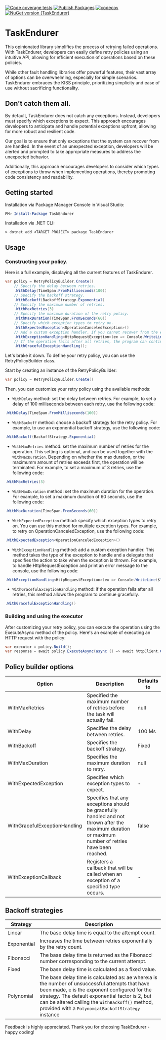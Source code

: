 [![Code coverage tests](https://github.com/tluijken/task-endurer/actions/workflows/CODE_COVERAGE_TESTS.yml/badge.svg)](https://github.com/tluijken/task-endurer/actions/workflows/CODE_COVERAGE_TESTS.yml)
[![Publish Packages](https://github.com/tluijken/task-endurer/actions/workflows/PUBLISH_PACKAGES.yml/badge.svg)](https://github.com/tluijken/task-endurer/actions/workflows/PUBLISH_PACKAGES.yml)
[![codecov](https://codecov.io/gh/tluijken/task-endurer/branch/main/graph/badge.svg?token=1KRH6M0ZIK)](https://codecov.io/gh/tluijken/task-endurer)
[![NuGet version (TaskEndurer)](https://img.shields.io/nuget/v/TaskEndurer.svg?style=flat-square)](https://www.nuget.org/packages/TaskEndurer/)

# TaskEndurer
This opinionated library simplifies the process of retrying failed operations. With TaskEndurer, developers can easily define retry policies using an intuitive API, allowing for efficient execution of operations based on these policies.

While other fault handling libraries offer powerful features, their vast array of options can be overwhelming, especially for simple scenarios. TaskEndurer embraces the KISS principle, prioritizing simplicity and ease of use without sacrificing functionality.

## Don't catch them all.
By default, TaskEndurer does not catch any exceptions. Instead, developers must specify which exceptions to expect. This approach encourages developers to anticipate and handle potential exceptions upfront, allowing for more robust and resilient code.

Our goal is to ensure that only exceptions that the system can recover from are handled. In the event of an unexpected exception, developers will be alerted and prompted to take appropriate measures to address the unexpected behavior.

Additionally, this approach encourages developers to consider which types of exceptions to throw when implementing operations, thereby promoting code consistency and readability.


## Getting started

Installation via Package Manager Console in Visual Studio:

```powershell
PM> Install-Package TaskEndurer
```

Installation via .NET CLI:

```console
> dotnet add <TARGET PROJECT> package TaskEndurer
```

## Usage

### Constructing your policy.
Here is a full example, displaying all the current features of TaskEndurer.
```csharp
var policy = RetryPolicyBuilder.Create()
    // Specify the delay between retries.
    .WithDelay(TimeSpan.FromMilliseconds(100))
    // Specify the backoff strategy.
    .WithBackoff(BackoffStrategy.Exponential)
    // Specify the maximum number of retries.
    .WithMaxRetries(3)
    // Specify the maximum duration of the retry policy.
    .WithMaxDuration(TimeSpan.FromSeconds(60))
    // Specify which exception types to retry on.
    .WithExpectedException<OperationCanceledException>()
    // Add a custom exception handler. If you cannot recover from the exception, you can throw it again.
    .WithExceptionHandling<HttpRequestException>(ex => Console.WriteLine($"Unable to handle HttpRequest: {ex}"))
    // If the operation fails after all retries, the program can continue gracefully.
    .WithGracefulExceptionHandling();
```

Let's brake it down.
To define your retry policy, you can use the RetryPolicyBuilder class.

Start by creating an instance of the RetryPolicyBuilder:
```csharp
var policy = RetryPolicyBuilder.Create()
```
Then, you can customize your retry policy using the available methods:

* `WithDelay` method: set the delay between retries. For example, to set a delay of 100 milliseconds between each retry, use the following code:
```csharp
.WithDelay(TimeSpan.FromMilliseconds(100))
```
*  `WithBackoff` method: choose a backoff strategy for the retry policy. For example, to use an exponential backoff strategy, use the following code:
```csharp
.WithBackoff(BackoffStrategy.Exponential)
```
* `WithMaxRetries` method: set the maximum number of retries for the operation. This setting is optional, and can be used together with the `WithMaxDuration`. Depending on whether the max duration, or the maximumm amount of retries exceeds first, the operation will be terminated. For example, to set a maximum of 3 retries, use the following code:
```csharp
.WithMaxRetries(3)
```

* `WithMaxDuration` method: set the maximum duration for the operation. For example, to set a maximum duration of 60 seconds, use the following code:
```csharp
.WithMaxDuration(TimeSpan.FromSeconds(60))
```

* `WithExpectedException` method: specify which exception types to retry on. You can use this method for multiple exception types. For example, to retry on OperationCanceledException, use the following code:
```csharp
.WithExpectedException<OperationCanceledException>()
```

* `WithExceptionHandling` method: add a custom exception handler. This method takes the type of the exception to handle and a delegate that specifies the action to take when the exception is thrown. For example, to handle HttpRequestException and print an error message to the console, use the following code:
```csharp
.WithExceptionHandling<HttpRequestException>(ex => Console.WriteLine($"Unable to handle HttpRequest: {ex}"))
```

* `WithGracefulExceptionHandling` method: if the operation fails after all retries, this method allows the program to continue gracefully.
```csharp
.WithGracefulExceptionHandling()
```

### Building and using the executor

After customizing your retry policy, you can execute the operation using the ExecuteAsync method of the policy. Here's an example of executing an HTTP request with the policy:

```csharp 
var executor = policy.Build();
var response = await policy.ExecuteAsync(async () => await httpClient.GetAsync("https://www.github.com"));
```

## Policy builder options
| Option                        | Description                                                                                                                                          | Defaults to |
|-------------------------------|------------------------------------------------------------------------------------------------------------------------------------------------------|-------------|
| WithMaxRetries                | Specified the maximum number of retries before the task will actually fail.                                                                          | null        |
| WithDelay                     | Specifies the delay between retries.                                                                                                                 | 100 Ms      |
| WithBackoff                   | Specifies the backoff strategy.                                                                                                                      | Fixed       |
| WithMaxDuration               | Specifies the maximum duration to retry.                                                                                                             | null        |
| WithExpectedException         | Specifies which exception types to expect.                                                                                                           | -           |
| WithGracefulExceptionHandling | Specifies that any exceptions should be gracefully handled and not thrown after the maximum duration or maximum number of retries have been reached. | false       |
| WithExceptionCallback         | Registers a callback that will be called when an exception of a specified type occurs.                                                               | -           |

## Backoff strategies
| Strategy    | Description                                                                                                                                                                                                                                                                                                  |
|-------------|--------------------------------------------------------------------------------------------------------------------------------------------------------------------------------------------------------------------------------------------------------------------------------------------------------------|
| Linear      | The base delay time is equal to the attempt count.                                                                                                                                                                                                                                                           |
| Exponential | Increases the time between retries exponentially by the retry count.                                                                                                                                                                                                                                         |
| Fibonacci   | The base delay time is returned as the Fibonacci number corresponding to the current attempt.                                                                                                                                                                                                                |
| Fixed       | The base delay time is calculated as a fixed value.                                                                                                                                                                                                                                                          |
| Polynomial  | The base delay time is calculated as: ae where:a is the number of unsuccessful attempts that have been made, e is the exponent configured for the strategy. The default exponential factor is 2, but can be altered calling the `WithBackoff()` method, provided with a `PolynomialBackoffStrategy` instance |

Feedback is highly appreciated. Thank you for choosing TaskEndurer - happy coding!
